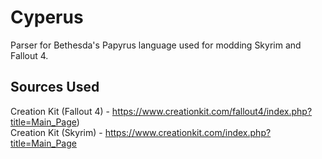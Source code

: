 # Cyperus
Parser for Bethesda's Papyrus language used for modding Skyrim and Fallout 4.

## Sources Used
Creation Kit (Fallout 4) - https://www.creationkit.com/fallout4/index.php?title=Main_Page)  
Creation Kit (Skyrim) - https://www.creationkit.com/index.php?title=Main_Page